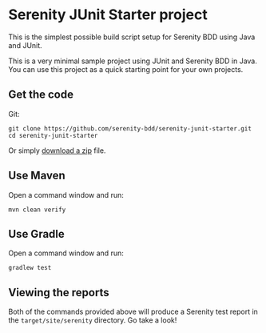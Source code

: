 # Serenity JUnit Starter project

This is the simplest possible build script setup for Serenity BDD using Java and JUnit. 

This is a very minimal sample project using JUnit and Serenity BDD in Java. 
You can use this project as a quick starting point for your own projects.

## Get the code

Git:

    git clone https://github.com/serenity-bdd/serenity-junit-starter.git
    cd serenity-junit-starter


Or simply [download a zip](https://github.com/serenity-bdd/serenity-junit-starter/archive/master.zip) file.

## Use Maven

Open a command window and run:

    mvn clean verify

## Use Gradle

Open a command window and run:

    gradlew test 

## Viewing the reports

Both of the commands provided above will produce a Serenity test report in the `target/site/serenity` directory. Go take a look!
